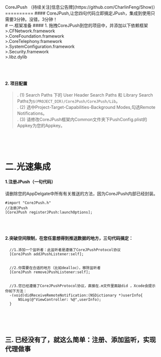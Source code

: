 <br/>
CoreJPush （持续关注[信息公告牌](https://github.com/CharlinFeng/Show)）
==========
#### CoreJPush,让您四句代码立即搞定JPush，集成到使用只需要3分钟。没错，3分钟！

<br/>
# 一.框架准备
#### 1. 拖拽CoreJPush到您的项目中，并添加以下依赖框架
>.CFNetwork.framework<br/>
>.CoreFoundation.framework<br/>
>.CoreTelephony.framework<br/>
>.SystemConfiguration.framework<br/>
>.Security.framework<br/>
>.libz.dylib<br/>

<br/><br/>
#### 2. 项目配置
>. (1) Search Paths 下的 User Header Search Paths 和 Library Search Paths为`$(PROJECT_DIR)/CoreJPush/CoreJPush/Lib`。<br/>
>. (2) 选中Project-Target-Capabilities-Background Modes,勾选Remote Notifications。<br/>
>. (3) 请修改CoreJPush框架内Common文件夹下PushConfig.plist的Appkey为您的Appkey。<br/>

<br/><br/><br/>
# 二.光速集成

#### 1.注册JPush（一句代码）
请删除您的AppDelgate中所有有关推送的方法，因为CoreJPush内部已经封装。

    #import "CoreJPush.h"
    //注册JPush
    [CoreJPush registerJPush:launchOptions];
    
<br/><br/>
#### 2.突破空间限制，在您任意想得到推送数据的地方，三句代码搞定：

      //1.添加一个监听者：此监听者是遵循了CoreJPushProtocol协议
      [CoreJPush addJPushListener:self];
      
      
      //2.你需要在合适的地方（比如dealloc），移除监听者
      [CoreJPush removeJPushListener:self];
      
      
      //3.您已经遵循了CoreJPushProtocol协议，直接在.m文件里面敲did ，Xcode会提示你如下方法：
      -(void)didReceiveRemoteNotification:(NSDictionary *)userInfo{
          NSLog(@"ViewController: %@",userInfo);
      }

<br/><br/><br/>
## 三. 已经没有了，就这么简单：注册、添加监听，实现代理做事
